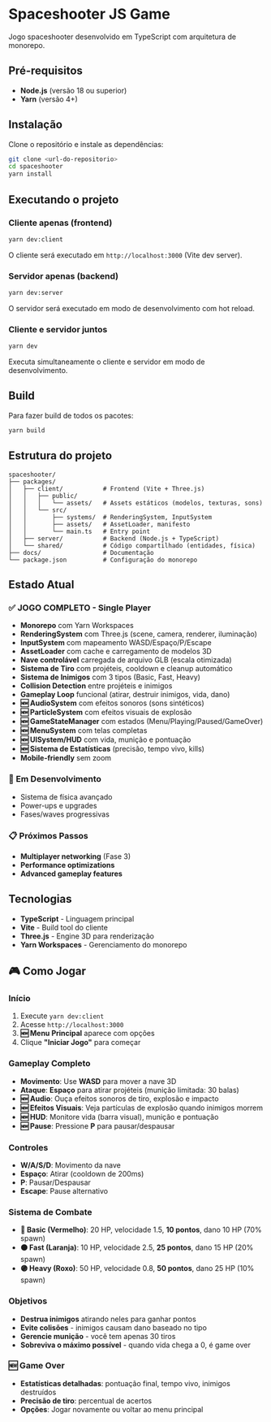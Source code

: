 # Spaceshooter JS Game

Jogo spaceshooter desenvolvido em TypeScript com arquitetura de monorepo.

## Pré-requisitos

- **Node.js** (versão 18 ou superior)
- **Yarn** (versão 4+)

## Instalação

Clone o repositório e instale as dependências:

```bash
git clone <url-do-repositorio>
cd spaceshooter
yarn install
```

## Executando o projeto

### Cliente apenas (frontend)

```bash
yarn dev:client
```

O cliente será executado em `http://localhost:3000` (Vite dev server).

### Servidor apenas (backend)

```bash
yarn dev:server
```

O servidor será executado em modo de desenvolvimento com hot reload.

### Cliente e servidor juntos

```bash
yarn dev
```

Executa simultaneamente o cliente e servidor em modo de desenvolvimento.

## Build

Para fazer build de todos os pacotes:

```bash
yarn build
```

## Estrutura do projeto

```
spaceshooter/
├── packages/
│   ├── client/           # Frontend (Vite + Three.js)
│   │   ├── public/
│   │   │   └── assets/   # Assets estáticos (modelos, texturas, sons)
│   │   └── src/
│   │       ├── systems/  # RenderingSystem, InputSystem
│   │       ├── assets/   # AssetLoader, manifesto
│   │       └── main.ts   # Entry point
│   ├── server/           # Backend (Node.js + TypeScript)
│   └── shared/           # Código compartilhado (entidades, física)
├── docs/                 # Documentação
└── package.json          # Configuração do monorepo
```

## Estado Atual

### ✅ **JOGO COMPLETO** - Single Player
- **Monorepo** com Yarn Workspaces
- **RenderingSystem** com Three.js (scene, camera, renderer, iluminação)
- **InputSystem** com mapeamento WASD/Espaço/P/Escape
- **AssetLoader** com cache e carregamento de modelos 3D
- **Nave controlável** carregada de arquivo GLB (escala otimizada)
- **Sistema de Tiro** com projéteis, cooldown e cleanup automático
- **Sistema de Inimigos** com 3 tipos (Basic, Fast, Heavy)
- **Collision Detection** entre projéteis e inimigos
- **Gameplay Loop** funcional (atirar, destruir inimigos, vida, dano)
- **🆕 AudioSystem** com efeitos sonoros (sons sintéticos)
- **🆕 ParticleSystem** com efeitos visuais de explosão
- **🆕 GameStateManager** com estados (Menu/Playing/Paused/GameOver)
- **🆕 MenuSystem** com telas completas
- **🆕 UISystem/HUD** com vida, munição e pontuação
- **🆕 Sistema de Estatísticas** (precisão, tempo vivo, kills)
- **Mobile-friendly** sem zoom

### 🚧 Em Desenvolvimento
- Sistema de física avançado
- Power-ups e upgrades
- Fases/waves progressivas

### 📋 Próximos Passos
- **Multiplayer networking** (Fase 3)
- **Performance optimizations**
- **Advanced gameplay features**

## Tecnologias

- **TypeScript** - Linguagem principal
- **Vite** - Build tool do cliente
- **Three.js** - Engine 3D para renderização
- **Yarn Workspaces** - Gerenciamento do monorepo

## 🎮 Como Jogar

### Início
1. Execute `yarn dev:client`
2. Acesse `http://localhost:3000`
3. **🆕 Menu Principal** aparece com opções
4. Clique **"Iniciar Jogo"** para começar

### Gameplay Completo
- **Movimento**: Use **WASD** para mover a nave 3D
- **Ataque**: **Espaço** para atirar projéteis (munição limitada: 30 balas)
- **🆕 Audio**: Ouça efeitos sonoros de tiro, explosão e impacto
- **🆕 Efeitos Visuais**: Veja partículas de explosão quando inimigos morrem
- **🆕 HUD**: Monitore vida (barra visual), munição e pontuação
- **🆕 Pause**: Pressione **P** para pausar/despausar

### Controles
- **W/A/S/D**: Movimento da nave
- **Espaço**: Atirar (cooldown de 200ms)
- **P**: Pausar/Despausar
- **Escape**: Pause alternativo

### Sistema de Combate
- **🔴 Basic (Vermelho)**: 20 HP, velocidade 1.5, **10 pontos**, dano 10 HP (70% spawn)
- **🟠 Fast (Laranja)**: 10 HP, velocidade 2.5, **25 pontos**, dano 15 HP (20% spawn)
- **🟣 Heavy (Roxo)**: 50 HP, velocidade 0.8, **50 pontos**, dano 25 HP (10% spawn)

### Objetivos
- **Destrua inimigos** atirando neles para ganhar pontos
- **Evite colisões** - inimigos causam dano baseado no tipo
- **Gerencie munição** - você tem apenas 30 tiros
- **Sobreviva o máximo possível** - quando vida chega a 0, é game over

### 🆕 Game Over
- **Estatísticas detalhadas**: pontuação final, tempo vivo, inimigos destruídos
- **Precisão de tiro**: percentual de acertos
- **Opções**: Jogar novamente ou voltar ao menu principal